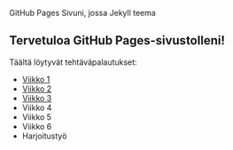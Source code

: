 GitHub Pages Sivuni, jossa Jekyll teema
## Tervetuloa GitHub Pages-sivustolleni!
Täältä löytyvät tehtäväpalautukset:
- [Viikko 1](vko1.html)
- [Viikko 2](vko2.md)
- [Viikko 3](dist/index.html)
- Viikko 4
- Viikko 5
- Viikko 6
- Harjoitustyö
